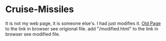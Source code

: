 # Cruise-Missiles
It is not my web page, it is someone else's.
I had just modifies it.
<a href="sarthakg043.github.io/Cruise-Missiles/old.html">Old Page</a>
to the link in browser see origional file.
add "/modified.html" to the link in browser see modified file.
